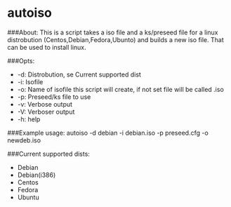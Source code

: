 # autoiso

###About:
This is a script takes a iso file and a ks/preseed file
for a linux distrobution (Centos,Debian,Fedora,Ubunto)
and builds a new iso file. That can be used to install 
linux.

###Opts:
*  -d:	 Distrobution, se Current supported dist
*  -i:	 Isofile
*  -o:	 Name of isofile this script will create, if not set file will be called <dist>.iso
*  -p:	 Preseed/ks file to use
*  -v:	 Verbose output
*  -V:	 Verboser output
*  -h:   help

###Example usage:
autoiso -d debian -i debian.iso -p preseed.cfg -o newdeb.iso

###Current supported dists:
* Debian			  
* Debian(i386)   
* Centos      
* Fedora      
* Ubuntu        
